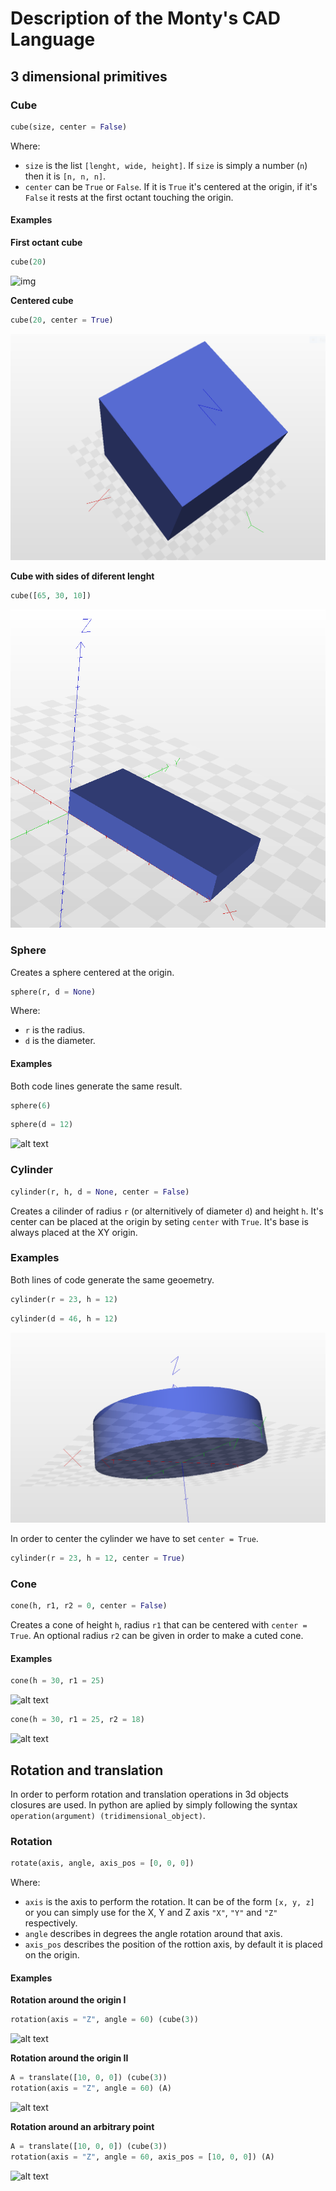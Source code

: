 # Description of the Monty's CAD Language

  
## 3 dimensional primitives

### Cube

```python
cube(size, center = False)
```

Where:
+ `size` is the list `[lenght, wide, height]`. If `size` is simply a number (`n`) then it is `[n, n, n]`.
+ `center` can be `True` or `False`. If it is `True` it's centered at the origin, if it's `False` it rests at the first octant touching the origin.

#### Examples

__First octant cube__

```python
cube(20)
```

![img](Images/3D_primitives/cube%first%octant.PNG)

__Centered cube__

```python
cube(20, center = True)
```

![alt text](https://github.com/RubenRubens/Montys-CAD/blob/master/Images/3D%20primitives/cube%20center.PNG)

__Cube with sides of diferent lenght__

```python
cube([65, 30, 10])
```

![alt text](https://github.com/RubenRubens/Montys-CAD/blob/master/Images/3D%20primitives/diferent%20sides%20cube.PNG)

### Sphere

Creates a sphere centered at the origin.

```python
sphere(r, d = None)
```

Where:
+ `r` is the radius.
+ `d` is the diameter.

#### Examples

Both code lines generate the same result.

```python
sphere(6)
```
```python
sphere(d = 12)
```

![alt text]()

### Cylinder

```python
cylinder(r, h, d = None, center = False)
```

Creates a cilinder of radius `r` (or alternitively of diameter `d`) and height `h`.
It's center can be placed at the origin by seting `center` with `True`. It's base
is always placed at the XY origin.

### Examples

Both lines of code generate the same geoemetry.

```python
cylinder(r = 23, h = 12)
```
```python
cylinder(d = 46, h = 12)
```

![img](Images/3D_primitives/cylinder.PNG)

In order to center the cylinder we have to set `center = True`.

```python
cylinder(r = 23, h = 12, center = True)
```

### Cone

```python
cone(h, r1, r2 = 0, center = False)
```

Creates a cone of height `h`, radius `r1` that can be centered with `center = True`.
An optional radius `r2` can be given in order to make a cuted cone.

#### Examples

```python
cone(h = 30, r1 = 25)
```

![alt text]()

```python
cone(h = 30, r1 = 25, r2 = 18)
```

![alt text]()

## Rotation and translation

In order to perform rotation and translation operations in 3d objects closures are used.
In python are aplied by simply following the syntax `operation(argument) (tridimensional_object)`.

### Rotation

```python
rotate(axis, angle, axis_pos = [0, 0, 0])
```

Where:
+ `axis` is the axis to perform the rotation. It can be of the form `[x, y, z]` or you can simply use for the X, Y and Z axis `"X"`, `"Y"` and `"Z"` respectively.
+ `angle` describes in degrees the angle rotation around that axis.
+ `axis_pos` describes the position of the rottion axis, by default it is placed on the origin.

#### Examples

__Rotation around the origin I__

```python
rotation(axis = "Z", angle = 60) (cube(3))
```

![alt text]()

__Rotation around the origin II__

```python
A = translate([10, 0, 0]) (cube(3))
rotation(axis = "Z", angle = 60) (A)
```

![alt text]()

__Rotation around an arbitrary point__

```python
A = translate([10, 0, 0]) (cube(3))
rotation(axis = "Z", angle = 60, axis_pos = [10, 0, 0]) (A)
```

![alt text]()
